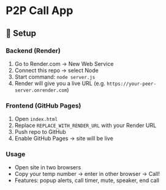 # P2P Call App

## 🚀 Setup

### Backend (Render)
1. Go to Render.com → New Web Service
2. Connect this repo → select Node
3. Start command: `node server.js`
4. Render will give you a live URL (e.g. `https://your-peer-server.onrender.com`)

### Frontend (GitHub Pages)
1. Open `index.html`
2. Replace `REPLACE_WITH_RENDER_URL` with your Render URL
3. Push repo to GitHub
4. Enable GitHub Pages → site will be live

### Usage
- Open site in two browsers
- Copy your temp number → enter in other browser → Call!
- Features: popup alerts, call timer, mute, speaker, end call
